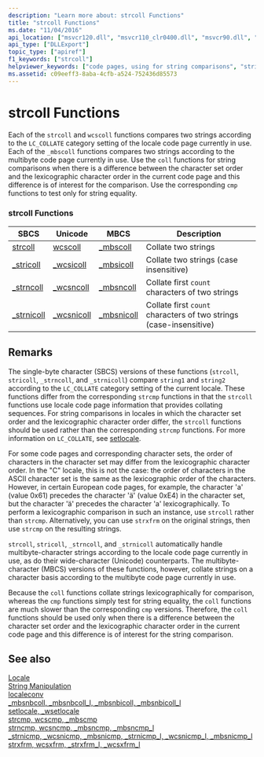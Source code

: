 ```yaml
---
description: "Learn more about: strcoll Functions"
title: "strcoll Functions"
ms.date: "11/04/2016"
api_location: ["msvcr120.dll", "msvcr110_clr0400.dll", "msvcr90.dll", "msvcr80.dll", "msvcr100.dll", "msvcr110.dll"]
api_type: ["DLLExport"]
topic_type: ["apiref"]
f1_keywords: ["strcoll"]
helpviewer_keywords: ["code pages, using for string comparisons", "string comparison [C++], culture-specific", "strcoll functions", "strings [C++], comparing by code page"]
ms.assetid: c09eeff3-8aba-4cfb-a524-752436d85573
---
```

# strcoll Functions

Each of the `strcoll` and `wcscoll` functions compares two strings according to the `LC_COLLATE` category setting of the locale code page currently in use. Each of the `_mbscoll` functions compares two strings according to the multibyte code page currently in use. Use the `coll` functions for string comparisons when there is a difference between the character set order and the lexicographic character order in the current code page and this difference is of interest for the comparison. Use the corresponding `cmp` functions to test only for string equality.

### strcoll Functions

|SBCS|Unicode|MBCS|Description|
|----------|-------------|----------|-----------------|
|[strcoll](../c-runtime-library/reference/strcoll-wcscoll-mbscoll-strcoll-l-wcscoll-l-mbscoll-l.md)|[wcscoll](../c-runtime-library/reference/strcoll-wcscoll-mbscoll-strcoll-l-wcscoll-l-mbscoll-l.md)|[_mbscoll](../c-runtime-library/reference/strcoll-wcscoll-mbscoll-strcoll-l-wcscoll-l-mbscoll-l.md)|Collate two strings|
|[_stricoll](../c-runtime-library/reference/stricoll-wcsicoll-mbsicoll-stricoll-l-wcsicoll-l-mbsicoll-l.md)|[_wcsicoll](../c-runtime-library/reference/stricoll-wcsicoll-mbsicoll-stricoll-l-wcsicoll-l-mbsicoll-l.md)|[_mbsicoll](../c-runtime-library/reference/stricoll-wcsicoll-mbsicoll-stricoll-l-wcsicoll-l-mbsicoll-l.md)|Collate two strings (case insensitive)|
|[_strncoll](../c-runtime-library/reference/strncoll-wcsncoll-mbsncoll-strncoll-l-wcsncoll-l-mbsncoll-l.md)|[_wcsncoll](../c-runtime-library/reference/strncoll-wcsncoll-mbsncoll-strncoll-l-wcsncoll-l-mbsncoll-l.md)|[_mbsncoll](../c-runtime-library/reference/strncoll-wcsncoll-mbsncoll-strncoll-l-wcsncoll-l-mbsncoll-l.md)|Collate first `count` characters of two strings|
|[_strnicoll](../c-runtime-library/reference/strnicoll-wcsnicoll-mbsnicoll-strnicoll-l-wcsnicoll-l-mbsnicoll-l.md)|[_wcsnicoll](../c-runtime-library/reference/strnicoll-wcsnicoll-mbsnicoll-strnicoll-l-wcsnicoll-l-mbsnicoll-l.md)|[_mbsnicoll](../c-runtime-library/reference/strnicoll-wcsnicoll-mbsnicoll-strnicoll-l-wcsnicoll-l-mbsnicoll-l.md)|Collate first `count` characters of two strings (case-insensitive)|

## Remarks

The single-byte character (SBCS) versions of these functions (`strcoll`, `stricoll`, `_strncoll`, and `_strnicoll`) compare `string1` and `string2` according to the `LC_COLLATE` category setting of the current locale. These functions differ from the corresponding `strcmp` functions in that the `strcoll` functions use locale code page information that provides collating sequences. For string comparisons in locales in which the character set order and the lexicographic character order differ, the `strcoll` functions should be used rather than the corresponding `strcmp` functions. For more information on `LC_COLLATE`, see [setlocale](../c-runtime-library/reference/setlocale-wsetlocale.md).

For some code pages and corresponding character sets, the order of characters in the character set may differ from the lexicographic character order. In the "C" locale, this is not the case: the order of characters in the ASCII character set is the same as the lexicographic order of the characters. However, in certain European code pages, for example, the character 'a' (value 0x61) precedes the character 'ä' (value 0xE4) in the character set, but the character 'ä' precedes the character 'a' lexicographically. To perform a lexicographic comparison in such an instance, use `strcoll` rather than `strcmp`. Alternatively, you can use `strxfrm` on the original strings, then use `strcmp` on the resulting strings.

`strcoll`, `stricoll`, `_strncoll`, and `_strnicoll` automatically handle multibyte-character strings according to the locale code page currently in use, as do their wide-character (Unicode) counterparts. The multibyte-character (MBCS) versions of these functions, however, collate strings on a character basis according to the multibyte code page currently in use.

Because the `coll` functions collate strings lexicographically for comparison, whereas the `cmp` functions simply test for string equality, the `coll` functions are much slower than the corresponding `cmp` versions. Therefore, the `coll` functions should be used only when there is a difference between the character set order and the lexicographic character order in the current code page and this difference is of interest for the string comparison.

## See also

[Locale](../c-runtime-library/locale.md)<br/>
[String Manipulation](../c-runtime-library/string-manipulation-crt.md)<br/>
[localeconv](../c-runtime-library/reference/localeconv.md)<br/>
[_mbsnbcoll, _mbsnbcoll_l, _mbsnbicoll, _mbsnbicoll_l](../c-runtime-library/reference/mbsnbcoll-mbsnbcoll-l-mbsnbicoll-mbsnbicoll-l.md)<br/>
[setlocale, _wsetlocale](../c-runtime-library/reference/setlocale-wsetlocale.md)<br/>
[strcmp, wcscmp, _mbscmp](../c-runtime-library/reference/strcmp-wcscmp-mbscmp.md)<br/>
[strncmp, wcsncmp, _mbsncmp, _mbsncmp_l](../c-runtime-library/reference/strncmp-wcsncmp-mbsncmp-mbsncmp-l.md)<br/>
[_strnicmp, _wcsnicmp, _mbsnicmp, _strnicmp_l, _wcsnicmp_l, _mbsnicmp_l](../c-runtime-library/reference/strnicmp-wcsnicmp-mbsnicmp-strnicmp-l-wcsnicmp-l-mbsnicmp-l.md)<br/>
[strxfrm, wcsxfrm, _strxfrm_l, _wcsxfrm_l](../c-runtime-library/reference/strxfrm-wcsxfrm-strxfrm-l-wcsxfrm-l.md)
